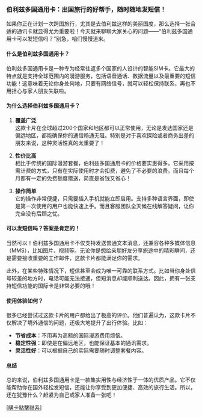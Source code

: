 ### 伯利兹多国通用卡：出国旅行的好帮手，随时随地发短信！

如果你正在计划一次跨国旅行，尤其是去伯利兹这样的美丽国度，那么选择一张合适的通讯卡就显得尤为重要啦！今天就来聊聊大家关心的问题——“伯利兹多国通用卡可以发短信吗？”别急，咱们慢慢道来。

#### 什么是伯利兹多国通用卡？

伯利兹多国通用卡是一种专为经常往返多个国家的人设计的智能SIM卡。它最大的特点就是支持全球范围内的漫游服务，包括语音通话、数据流量以及最重要的短信功能！这意味着无论你身处何地，只要有网络信号，就可以轻松保持联系，再也不用担心与家人朋友失联啦。

#### 为什么选择伯利兹多国通用卡？

1. **覆盖广泛**  
   这款卡片在全球超过200个国家和地区都可以正常使用，无论是发达国家还是偏远地区，都能确保你的通信畅通无阻。特别是对于喜欢探险或者商务出差的朋友来说，这种灵活性真的太重要了！

2. **性价比高**  
   相比于传统的国际漫游套餐，伯利兹多国通用卡的价格要实惠得多。它采用按需计费的方式，只有在实际使用时才会扣费，避免了不必要的浪费。而且每个月都有一定的免费额度赠送，简直是省钱又省心！

3. **操作简单**  
   它的操作非常便捷，只需要插入手机就能立即启用。支持多种语言界面，即使是第一次使用的用户也能快速上手。而且客服团队全天候在线解答疑问，让你完全没有后顾之忧。

#### 可以发短信吗？答案是肯定的！

当然可以！伯利兹多国通用卡不仅支持发送普通文本消息，还兼容各种多媒体信息（MMS），比如图片、视频等。无论你是想给亲朋好友分享旅途中的精彩瞬间，还是需要接收重要的工作邮件，这款卡片都能满足你的需求。

此外，在某些特殊情况下，短信甚至会成为唯一可靠的联系方式。比如当你身处信号较差的地方时，电话可能无法接通，但短消息却能顺利送达。因此，拥有一张支持短信功能的国际卡是非常必要的哦！

#### 使用体验如何？

很多已经尝试过这款卡片的用户都给出了极高的评价。他们普遍认为，这款卡片不仅解决了境外通信的问题，还极大地提升了出行体验。比如：

- **节省成本**：不用再为高额的国际漫游费用烦恼。
- **稳定性强**：即使是在偏远地区，也能保证基本的通讯需求。
- **灵活性好**：可以根据自己的实际需要随时调整套餐内容。

#### 总结

总的来说，伯利兹多国通用卡是一款集实用性与经济性于一体的优质产品。它不仅能帮助你在国外轻松发短信，还能让你享受到更加便捷、高效的旅行生活。所以，还在犹豫什么？赶紧为自己或家人准备一张吧！

[[購卡點擊聯系](https://t.me/s/esim1088)]